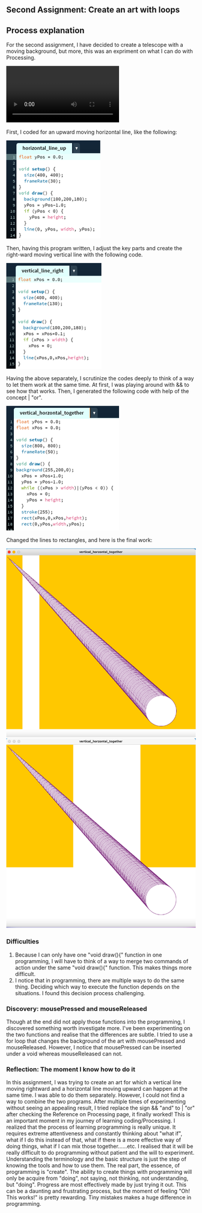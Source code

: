 ## Second Assignment: Create an art with loops 
## Process explanation 
For the second assignment, I have decided to create a telescope with a moving background, but more, this was an expriment on what I can do with Processing. 

![](artrecording.mov)

First, I coded for an upward moving horizontal line, like the following: 

![](/Feb2/horizontal_line_up.png)

Then, having this program written, I adjust the key parts and create the right-ward moving vertical line with the following code. 

![](/Feb2/vertical_line_right.png)

Having the above separately, I scrutinize the codes deeply to think of a way to let them work at the same time. At first, I was playing around with && to see how that works. Then, I generated the following code with help of the concept | "or". 

![](/Feb2/vertical_horizontal_together.png)

Changed the lines to rectangles, and here is the final work: 

![](/Feb2/firsttelescope.png)
![](/Feb2/secondtelescope.png)

### Difficulties
1. Because I can only have one "void draw(){" function in one programming, I will have to think of a way to merge two commands of action under the same "void draw(){" function. This makes things more difficult.
2. I notice that in programming, there are multiple ways to do the same thing. Deciding which way to execute the function depends on the situations. I found this decision process challenging. 
### Discovery: mousePressed and mouseReleased
Though at the end did not apply those functions into the programming, I discovered something worth investigate more.
I've been experimenting on the two functions and realise that the differences are subtle. I tried to use a for loop that changes the background of the art with mousePressed and mouseReleased. However, I notice that mousePressed can be inserted under a void whereas mouseReleased can not. 
### Reflection: The moment I know how to do it
In this assignment, I was trying to create an art for which a vertical line moving rightward and a horizontal line moving upward can happen at the same time. I was able to do them separately. However, I could not find a way to combine the two programs. After multiple times of experimenting without seeing an appealing result, I tried replace the sign && "and" to | "or" after checking the Reference on Processing page, it finally worked! 
This is an important moment in my journey of learning coding/Processing. 
I realized that the process of learning programming is really unique. 
It requires extreme attentiveness and constantly thinking about "what if", what if I do this instead of that, what if there is a more effective way of doing things, what if I can mix those together......etc. 
I realised that it will be really difficult to do programming without patient and the will to experiment. Understanding the terminology and the basic structure is just the step of knowing the tools and how to use them. The real part, the essence, of programming is "create". The ability to create things with programming will only be acquire from "doing", not saying, not thinking, not understanding, but "doing". Progress are most effectively made by just trying it out. This can be a daunting and frustrating process, but the moment of feeling "Oh! This works!" is pretty rewarding. Tiny mistakes makes a huge difference in programming.
